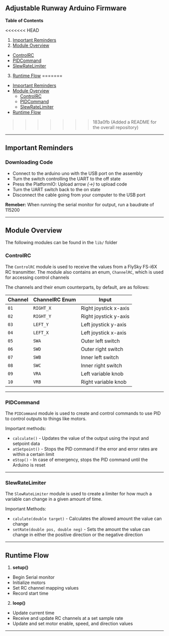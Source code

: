 ## Adjustable Runway Arduino Firmware

**Table of Contents**

<<<<<<< HEAD
1. [Important Reminders](#important-reminders)
2. [Module Overview](#module-overview)
  - [ControlRC](#controlrc)
  - [PIDCommand](#pidcommand)
  - [SlewRateLimiter](#slewratelimiter)
3. [Runtime Flow](#runtime-flow)
=======
* [Important Reminders](#important-reminders)
* [Module Overview](#module-overview)
  *  [ControlRC](#controlrc)
  * [PIDCommand](#pidcommand)
  * [SlewRateLimiter](#slewratelimiter)
* [Runtime Flow](#runtime-flow)
>>>>>>> 183a0fb (Added a README for the overall repository)

---

## Important Reminders

### Downloading Code
  - Connect to the arduino uno with the USB port on the assembly
  - Turn the switch controlling the UART to the off state
  - Press the PlatformIO: Upload arrow *(->)* to upload code
  - Turn the UART switch back to the on state
  - Disconnect the cable going from your computer to the USB port

**Remeber:** When running the serial monitor for output, run a baudrate of 115200

---

## Module Overview

The following modules can be found in the `lib/` folder 

### ControlRC

The `ControlRC` module is used to receive the values from a FlySky FS-i6X RC transmitter. The module also contains an enum, `ChannelRC`, which is used for accessing control channels

The channels and their enum counterparts, by default, are as follows:

| Channel | ChannelRC Enum | Input |
|---------|----------------|-------|
| `01` | `RIGHT_X` | Right joystick x-axis |
| `02` | `RIGHT_Y` | Right joystick y-axis |
| `03` | `LEFT_Y` | Left joystick y-axis |
| `04` | `LEFT_X` | Left joystick x-axis |
| `05` | `SWA` | Outer left switch |
| `06` | `SWD` | Outer right switch |
| `07` | `SWB` | Inner left switch | 
| `08` | `SWC` | Inner right switch |
| `09` | `VRA` | Left variable knob |
| `10` | `VRB` | Right variable knob |

---

### PIDCommand

The `PIDCommand` module is used to create and control commands to use PID to control outputs to things like motors. 

Important methods:
* `calculate()` - Updates the value of the output using the input and setpoint data
* `atSetpoint()` - Stops the PID command if the error and error rates are within a certain limit
* `eStop()` - In case of emergency, stops the PID command until the Arduino is reset

---

### SlewRateLimiter 

The `SlewRateLimiter` module is used to create a limiter for how much a variable can change in a given amount of time.

Important Methods:
* `calulate(double target)` - Calculates the allowed amount the value can change
* `setRate(double pos, double neg)` - Sets the amount the value can change in either the positive direction or the negative direction 

---

## Runtime Flow

1. **setup()**
  - Begin Serial monitor
  - Initialize motors
  - Set RC channel mapping values
  - Record start time
2. **loop()**
  - Update current time
  - Receive and update RC channels at a set sample rate
  - Update and set motor enable, speed, and direction values 

---